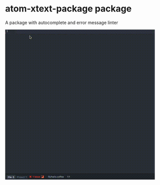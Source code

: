 # atom-xtext-package package

A package with autocomplete and error message linter

![A screenshot of your package](sample.gif)
